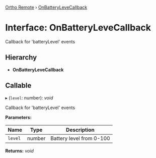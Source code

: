 [Ortho Remote](../README.md) › [OnBatteryLeveCallback](onbatterylevecallback.md)

# Interface: OnBatteryLeveCallback

Callback for 'batteryLevel' events

## Hierarchy

* **OnBatteryLeveCallback**

## Callable

▸ (`level`: number): *void*

Callback for 'batteryLevel' events

**Parameters:**

Name | Type | Description |
------ | ------ | ------ |
`level` | number | Battery level from 0-100  |

**Returns:** *void*
